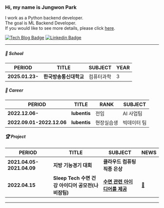 ### Hi, my name is **Jungwon Park** 

I work as a Python backend developer.<br/>
The goal is ML Backend Developer.<br/>
If you would like to see more details, please click [here](https://pjw2004.github.io/).

<div>
 
 [![Tech Blog Badge](https://img.shields.io/badge/-Tech%20blog-white?style=flat-square&logo=naver&link=https://zzsza.github.io/)](https://blog.naver.com/hamlet_blog)
 [![Linkedin Badge](https://img.shields.io/badge/-LinkedIn-blue?style=flat-square&logo=Linkedin&logoColor=white&link=https://www.linkedin.com/in/seong-yun-byeon-8183a8113/)](https://www.linkedin.com/in/jungwon-park-36a11a269/)
 
</div>


<hr>

##### 🏫 School

| PERIOD | TITLE | SUBJECT | YEAR |
| ------- | ------- | ------- | ------- | 
| **2025.01.23-** | **한국방송통신대학교** | 컴퓨터과학 | 3 |

##### 🏢 Career

| PERIOD | TITLE | RANK | SUBJECT |
| ------- | ------- | ------- | ------- | 
| **2022.12.06-** | **lubentis** | 전임 | AI 사업팀 |
| **2022.09.01-2022.12.06** | **lubentis** | 현장실습생 | 빅데이터 팀 |

##### 🏆 Project 

| PERIOD | TITLE | SUBJECT | NEWS |
| ------- | ------- | ------- | ------- |
| **2021.04.05-2021.04.09** | **지방 기능경기 대회** | **클라우드 컴퓨팅 직종 은상** | |
| **2022.04.15** | **Sleep Tech 수면 건강 아이디어 공모전(나비잠팀)** | [**수면 관련 아이디어를 제공**](https://github.com/PJW2004/sleep_tech) | [💾](https://medigatenews.com/news/3192488916) |

<hr>
